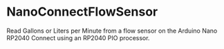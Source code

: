 # NanoConnectFlowSensor
Read Gallons or Liters per Minute from a flow sensor on the Arduino Nano RP2040 Connect using an RP2040 PIO processor.
